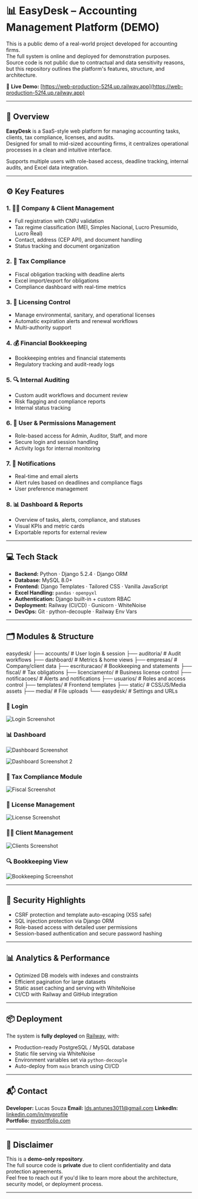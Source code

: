 # 📊 EasyDesk – Accounting Management Platform (DEMO)

This is a public demo of a real-world project developed for accounting firms.  
The full system is online and deployed for demonstration purposes.  
Source code is not public due to contractual and data sensitivity reasons,  
but this repository outlines the platform's features, structure, and architecture.

🔗 **Live Demo:** [https://web-production-52f4.up.railway.app](https://web-production-52f4.up.railway.app)

---

## 📌 Overview

**EasyDesk** is a SaaS-style web platform for managing accounting tasks, clients, tax compliance, licenses, and audits.  
Designed for small to mid-sized accounting firms, it centralizes operational processes in a clean and intuitive interface.

Supports multiple users with role-based access, deadline tracking, internal audits, and Excel data integration.

---

## ⚙️ Key Features

### 1. 🧑‍💼 Company & Client Management
- Full registration with CNPJ validation
- Tax regime classification (MEI, Simples Nacional, Lucro Presumido, Lucro Real)
- Contact, address (CEP API), and document handling
- Status tracking and document organization

### 2. 🧾 Tax Compliance
- Fiscal obligation tracking with deadline alerts
- Excel import/export for obligations
- Compliance dashboard with real-time metrics

### 3. 🪪 Licensing Control
- Manage environmental, sanitary, and operational licenses
- Automatic expiration alerts and renewal workflows
- Multi-authority support

### 4. 💰 Financial Bookkeeping
- Bookkeeping entries and financial statements
- Regulatory tracking and audit-ready logs

### 5. 🔍 Internal Auditing
- Custom audit workflows and document review
- Risk flagging and compliance reports
- Internal status tracking

### 6. 👥 User & Permissions Management
- Role-based access for Admin, Auditor, Staff, and more
- Secure login and session handling
- Activity logs for internal monitoring

### 7. 🔔 Notifications
- Real-time and email alerts
- Alert rules based on deadlines and compliance flags
- User preference management

### 8. 📊 Dashboard & Reports
- Overview of tasks, alerts, compliance, and statuses
- Visual KPIs and metric cards
- Exportable reports for external review

---

## 💻 Tech Stack

- **Backend:** Python · Django 5.2.4 · Django ORM  
- **Database:** MySQL 8.0+  
- **Frontend:** Django Templates · Tailored CSS · Vanilla JavaScript  
- **Excel Handling:** `pandas` · `openpyxl`  
- **Authentication:** Django built-in + custom RBAC  
- **Deployment:** Railway (CI/CD) · Gunicorn · WhiteNoise  
- **DevOps:** Git · python-decouple · Railway Env Vars

---

## 🗂️ Modules & Structure
easydesk/
├── accounts/ # User login & session
├── auditoria/ # Audit workflows
├── dashboard/ # Metrics & home views
├── empresas/ # Company/client data
├── escrituracao/ # Bookkeeping and statements
├── fiscal/ # Tax obligations
├── licenciamento/ # Business license control
├── notificacoes/ # Alerts and notifications
├── usuarios/ # Roles and access control
├── templates/ # Frontend templates
├── static/ # CSS/JS/Media assets
├── media/ # File uploads
└── easydesk/ # Settings and URLs


### 🔐 Login  
![Login Screenshot](img/Login.png)

### 📊 Dashboard  
![Dashboard Screenshot](img/Index.png)

![Dashboard Screenshot 2](img/Index%20pt%202.png)

### 🧾 Tax Compliance Module  
![Fiscal Screenshot](img/Controle%20Fiscal.png)

### 🪪 License Management  
![License Screenshot](img/Licenciamento.png)

### 🧑‍💼 Client Management  
![Clients Screenshot](img/Gestao%20empresas.png)

### 🔍 Bookkeeping View  
![Bookkeeping Screenshot](img/Escrituração.png)

---

## 🔐 Security Highlights

- CSRF protection and template auto-escaping (XSS safe)
- SQL injection protection via Django ORM
- Role-based access with detailed user permissions
- Session-based authentication and secure password hashing

---

## 📊 Analytics & Performance

- Optimized DB models with indexes and constraints
- Efficient pagination for large datasets
- Static asset caching and serving with WhiteNoise
- CI/CD with Railway and GitHub integration

---

## 📦 Deployment

The system is **fully deployed** on [Railway](https://railway.app), with:
- Production-ready PostgreSQL / MySQL database
- Static file serving via WhiteNoise
- Environment variables set via `python-decouple`
- Auto-deploy from `main` branch using CI/CD

---

## 📬 Contact

**Developer:** Lucas Souza 
**Email:** lds.antunes3011@gmail.com
**LinkedIn:** [linkedin.com/in/myprofile](https://www.linkedin.com/in/lucas-souza-a869882aa/)  
**Portfolio:** [myportfolio.com](https://github.com/codewithsouza)

---

## 📝 Disclaimer

This is a **demo-only repository**.  
The full source code is **private** due to client confidentiality and data protection agreements.  
Feel free to reach out if you'd like to learn more about the architecture, security model, or deployment process.

---
